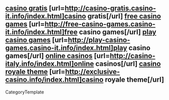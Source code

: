 <a href= http://casino-gratis.casino-it.info/index.html >casino gratis</a> [url=http://casino-gratis.casino-it.info/index.html]casino gratis[/url]
<a href= http://free-casino-games.casino-it.info/index.html >free casino games</a> [url=http://free-casino-games.casino-it.info/index.html]free casino games[/url]
<a href= http://play-casino-games.casino-it.info/index.html >play casino games</a> [url=http://play-casino-games.casino-it.info/index.html]play casino games[/url]
<a href= http://casino-italy.info/index.html >online casinos</a> [url=http://casino-italy.info/index.html]online casinos[/url]
<a href= http://exclusive-casino.info/index.html >casino royale theme</a> [url=http://exclusive-casino.info/index.html]casino royale theme[/url]
----
CategoryTemplate
